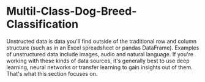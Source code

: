# Multil-Class-Dog-Breed-Classification
Unstructed data is data you'll find outside of the traditional row and column structure (such as in an Excel spreadsheet or pandas DataFrame). Examples of unstructured data include images, audio and natural language.  If you're working with these kinds of data sources, it's generally best to use deep learning, neural networks or transfer learning to gain insights out of them.  That's what this section focuses on.
